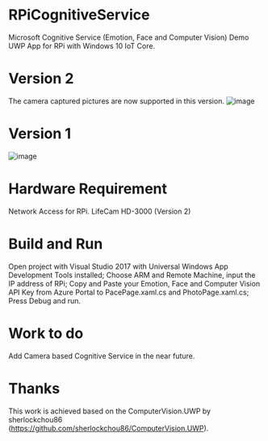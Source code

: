 
# RPiCognitiveService
Microsoft Cognitive Service (Emotion, Face and Computer Vision) Demo UWP App for RPi with Windows 10 IoT Core.
# Version 2
The camera captured pictures are now supported in this version.
![image](https://github.com/shijiong/RPiCognitiveService/blob/master/Screenshot_2.jpg)
# Version 1
![image](https://github.com/shijiong/RPiCognitiveService/blob/master/Screenshot.jpg)
# Hardware Requirement
Network Access for RPi.
LifeCam HD-3000 (Version 2)
# Build and Run
Open project with Visual Studio 2017 with Universal Windows App Development Tools installed;
Choose ARM and Remote Machine, input the IP address of RPi;
Copy and Paste your Emotion, Face and Computer Vision API Key from Azure Portal to PacePage.xaml.cs and PhotoPage.xaml.cs;
Press Debug and run.
# Work to do
Add Camera based Cognitive Service in the near future.
# Thanks
This work is achieved based on the ComputerVision.UWP by sherlockchou86 (https://github.com/sherlockchou86/ComputerVision.UWP).
